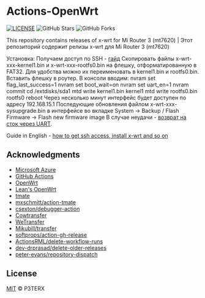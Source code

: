 # Actions-OpenWrt

[![LICENSE](https://img.shields.io/github/license/mashape/apistatus.svg?style=flat-square&label=LICENSE)](https://github.com/P3TERX/Actions-OpenWrt/blob/master/LICENSE)
![GitHub Stars](https://img.shields.io/github/stars/P3TERX/Actions-OpenWrt.svg?style=flat-square&label=Stars&logo=github)
![GitHub Forks](https://img.shields.io/github/forks/P3TERX/Actions-OpenWrt.svg?style=flat-square&label=Forks&logo=github)

This repository contains releases of x-wrt for Mi Router 3 (mt7620) | Этот репозиторий содержит релизы x-wrt для Mi Router 3 (mt7620)

Установка:
Получаем доступ по SSH - [гайд](https://4pda.ru/forum/index.php?s=&showtopic=736801&view=findpost&p=49333132)
Скопировать файлы x-wrt-xxx-kernel1.bin и x-wrt-xxx-rootfs0.bin на флешку, отформатированную в FAT32. Для удобства можно их переименовать в kernel1.bin и rootfs0.bin. Вставить флешку в роутер.
В консоли вводим:
nvram set flag_last_success=1
nvram set boot_wait=on
nvram set uart_en=1
nvram commit
cd /extdisks/sda1
mtd write kernel1.bin kernel1
mtd write rootfs0.bin rootfs0
reboot
Через несколько минут интерфейс будет доступен по адресу 192.168.15.1
Последующие обновления файлом x-wrt-xxx-sysupgrade.bin в интерфейсе во вкладке System -> Backup / Flash Firmware -> Flash new firmware image
В случае неудачи - [возврат на сток через UART](https://4pda.ru/forum/index.php?s=&showtopic=736801&view=findpost&p=50915904).

Guide in English - [how to get ssh access, install x-wrt and so on](https://openwrt.org/toh/xiaomi/mir3#get_sshdropbear_access)

## Acknowledgments

- [Microsoft Azure](https://azure.microsoft.com)
- [GitHub Actions](https://github.com/features/actions)
- [OpenWrt](https://github.com/openwrt/openwrt)
- [Lean's OpenWrt](https://github.com/coolsnowwolf/lede)
- [tmate](https://github.com/tmate-io/tmate)
- [mxschmitt/action-tmate](https://github.com/mxschmitt/action-tmate)
- [csexton/debugger-action](https://github.com/csexton/debugger-action)
- [Cowtransfer](https://cowtransfer.com)
- [WeTransfer](https://wetransfer.com/)
- [Mikubill/transfer](https://github.com/Mikubill/transfer)
- [softprops/action-gh-release](https://github.com/softprops/action-gh-release)
- [ActionsRML/delete-workflow-runs](https://github.com/ActionsRML/delete-workflow-runs)
- [dev-drprasad/delete-older-releases](https://github.com/dev-drprasad/delete-older-releases)
- [peter-evans/repository-dispatch](https://github.com/peter-evans/repository-dispatch)

## License

[MIT](https://github.com/P3TERX/Actions-OpenWrt/blob/main/LICENSE) © P3TERX
